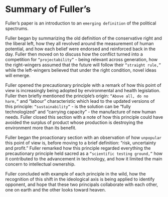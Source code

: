 # Summary of Fuller’s

Fuller’s paper is an introduction to an `emerging definition` of the political spectrums.

Fuller began by summarizing the old definition of the conservative right and the liberal left, how they all revolved around the measurement of human potential, and how each belief were endorsed and reinforced back in the day. Fuller then moved on to discuss how the conflict turned into a competition for `“projectability”` - being relevant across generation, how the right-wingers assumed that the future will follow their `“straight rule,”` while the left-wingers believed that under the right condition, novel ideas will emerge.

Fuller opened the precautionary principle with a remark of how this point of view is increasingly being adopted by environmental and health legislation. Fuller then briefly mentioned the principle’s origin: `“Above all, do no harm,”` and “labour” characteristic which lead to the updated versions of this principle: `“sustainability”` - is the solution can be “fully technologized” and “carrying capacity” - the manufacture of new human needs. Fuller closed this section with a note of how this principle could have avoided the surplus of product whose production is destroying the environment more than its benefit.

Fuller began the proactionary section with an observation of how `unpopular` this point of view is, before moving to a brief definition: “risk, uncertainty and profit.” Fuller remarked how this principle regarded everything the precautionary principle held sacred as a `“scientific testing ground,”` how it contributed to the advancement in technology, and how it limited the main concern to intellectual ownership.

Fuller concluded with example of each principle in the wild, how the recognition of this shift in the ideological axis is being applied to identify opponent, and hope that these two principals collaborate with each other, one on earth and the other looks toward heaven.

